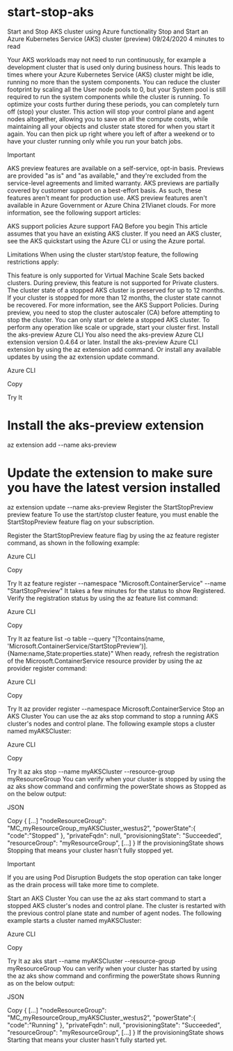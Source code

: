 # start-stop-aks
Start and Stop AKS cluster using Azure functionality
Stop and Start an Azure Kubernetes Service (AKS) cluster (preview)
09/24/2020
4 minutes to read
 
Your AKS workloads may not need to run continuously, for example a development cluster that is used only during business hours. This leads to times where your Azure Kubernetes Service (AKS) cluster might be idle, running no more than the system components. You can reduce the cluster footprint by scaling all the User node pools to 0, but your System pool is still required to run the system components while the cluster is running. To optimize your costs further during these periods, you can completely turn off (stop) your cluster. This action will stop your control plane and agent nodes altogether, allowing you to save on all the compute costs, while maintaining all your objects and cluster state stored for when you start it again. You can then pick up right where you left of after a weekend or to have your cluster running only while you run your batch jobs.

 Important

AKS preview features are available on a self-service, opt-in basis. Previews are provided "as is" and "as available," and they're excluded from the service-level agreements and limited warranty. AKS previews are partially covered by customer support on a best-effort basis. As such, these features aren't meant for production use. AKS preview features aren't available in Azure Government or Azure China 21Vianet clouds. For more information, see the following support articles:

AKS support policies
Azure support FAQ
Before you begin
This article assumes that you have an existing AKS cluster. If you need an AKS cluster, see the AKS quickstart using the Azure CLI or using the Azure portal.

Limitations
When using the cluster start/stop feature, the following restrictions apply:

This feature is only supported for Virtual Machine Scale Sets backed clusters.
During preview, this feature is not supported for Private clusters.
The cluster state of a stopped AKS cluster is preserved for up to 12 months. If your cluster is stopped for more than 12 months, the cluster state cannot be recovered. For more information, see the AKS Support Policies.
During preview, you need to stop the cluster autoscaler (CA) before attempting to stop the cluster.
You can only start or delete a stopped AKS cluster. To perform any operation like scale or upgrade, start your cluster first.
Install the aks-preview Azure CLI
You also need the aks-preview Azure CLI extension version 0.4.64 or later. Install the aks-preview Azure CLI extension by using the az extension add command. Or install any available updates by using the az extension update command.

Azure CLI

Copy

Try It
# Install the aks-preview extension
az extension add --name aks-preview

# Update the extension to make sure you have the latest version installed
az extension update --name aks-preview
Register the StartStopPreview preview feature
To use the start/stop cluster feature, you must enable the StartStopPreview feature flag on your subscription.

Register the StartStopPreview feature flag by using the az feature register command, as shown in the following example:

Azure CLI

Copy

Try It
az feature register --namespace "Microsoft.ContainerService" --name "StartStopPreview"
It takes a few minutes for the status to show Registered. Verify the registration status by using the az feature list command:

Azure CLI

Copy

Try It
az feature list -o table --query "[?contains(name, 'Microsoft.ContainerService/StartStopPreview')].{Name:name,State:properties.state}"
When ready, refresh the registration of the Microsoft.ContainerService resource provider by using the az provider register command:

Azure CLI

Copy

Try It
az provider register --namespace Microsoft.ContainerService
Stop an AKS Cluster
You can use the az aks stop command to stop a running AKS cluster's nodes and control plane. The following example stops a cluster named myAKSCluster:

Azure CLI

Copy

Try It
az aks stop --name myAKSCluster --resource-group myResourceGroup
You can verify when your cluster is stopped by using the az aks show command and confirming the powerState shows as Stopped as on the below output:

JSON

Copy
{
[...]
  "nodeResourceGroup": "MC_myResourceGroup_myAKSCluster_westus2",
  "powerState":{
    "code":"Stopped"
  },
  "privateFqdn": null,
  "provisioningState": "Succeeded",
  "resourceGroup": "myResourceGroup",
[...]
}
If the provisioningState shows Stopping that means your cluster hasn't fully stopped yet.

 Important

If you are using Pod Disruption Budgets the stop operation can take longer as the drain process will take more time to complete.

Start an AKS Cluster
You can use the az aks start command to start a stopped AKS cluster's nodes and control plane. The cluster is restarted with the previous control plane state and number of agent nodes.
The following example starts a cluster named myAKSCluster:

Azure CLI

Copy

Try It
az aks start --name myAKSCluster --resource-group myResourceGroup
You can verify when your cluster has started by using the az aks show command and confirming the powerState shows Running as on the below output:

JSON

Copy
{
[...]
  "nodeResourceGroup": "MC_myResourceGroup_myAKSCluster_westus2",
  "powerState":{
    "code":"Running"
  },
  "privateFqdn": null,
  "provisioningState": "Succeeded",
  "resourceGroup": "myResourceGroup",
[...]
}
If the provisioningState shows Starting that means your cluster hasn't fully started yet.
